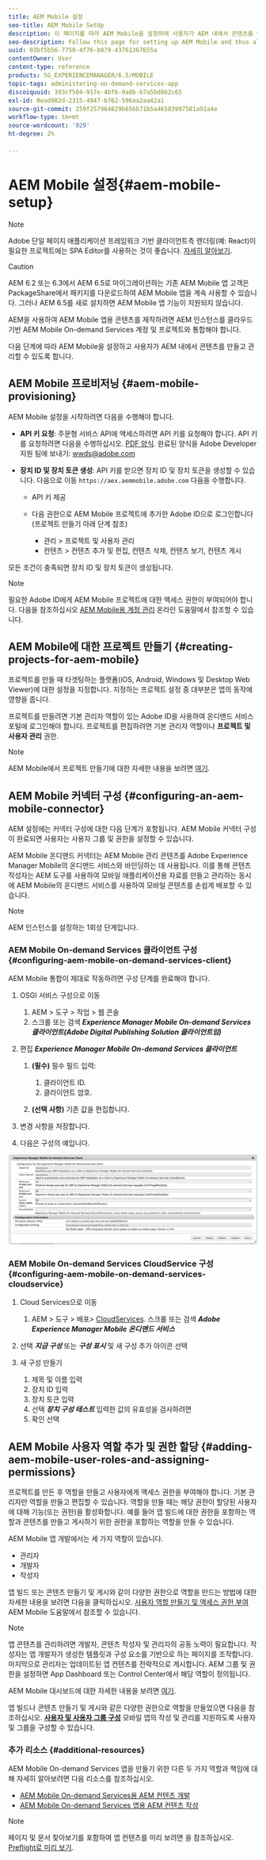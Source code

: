 ```yaml
---
title: AEM Mobile 설정
seo-title: AEM Mobile SetUp
description: 이 페이지를 따라 AEM Mobile을 설정하여 사용자가 AEM 내에서 콘텐츠를 만들고 관리할 수 있도록 합니다. 이 페이지에서는 AEM 인스턴스를 클라우드 기반 AEM Mobile On-demand Services 계정 및 프로젝트와 통합하는 방법에 대한 정보를 제공합니다.
seo-description: Follow this page for setting up AEM Mobile and thus allowing the user to create and manage the content within AEM. This page provides information on integrating the AEM instance with the cloud-based AEM Mobile On-Demand Services account and project(s).
uuid: 03bf5b56-7750-4f76-b079-43761367655a
contentOwner: User
content-type: reference
products: SG_EXPERIENCEMANAGER/6.5/MOBILE
topic-tags: administering-on-demand-services-app
discoiquuid: 393cf504-917e-4bf6-9a8b-b7a5bd862c65
exl-id: 0ead982d-2315-4947-b762-596aa2aa42a1
source-git-commit: 259f257964829b65bb71b5a46583997581a91a4e
workflow-type: tm+mt
source-wordcount: '929'
ht-degree: 2%

---
```


# AEM Mobile 설정{#aem-mobile-setup}

>[!NOTE]
>
>Adobe 단일 페이지 애플리케이션 프레임워크 기반 클라이언트측 렌더링(예: React)이 필요한 프로젝트에는 SPA Editor를 사용하는 것이 좋습니다. [자세히 알아보기](/help/sites-developing/spa-overview.md).

>[!CAUTION]
>
>AEM 6.2 또는 6.3에서 AEM 6.5로 마이그레이션하는 기존 AEM Mobile 앱 고객은 PackageShare에서 패키지를 다운로드하여 AEM Mobile 앱을 계속 사용할 수 있습니다. 그러나 AEM 6.5를 새로 설치하면 AEM Mobile 앱 기능이 지원되지 않습니다.

AEM을 사용하여 AEM Mobile 앱용 콘텐츠를 제작하려면 AEM 인스턴스를 클라우드 기반 AEM Mobile On-demand Services 계정 및 프로젝트와 통합해야 합니다.

다음 단계에 따라 AEM Mobile을 설정하고 사용자가 AEM 내에서 콘텐츠를 만들고 관리할 수 있도록 합니다.

## AEM Mobile 프로비저닝 {#aem-mobile-provisioning}

AEM Mobile 설정을 시작하려면 다음을 수행해야 합니다.

* **API 키 요청**: 주문형 서비스 API에 액세스하려면 API 키를 요청해야 합니다. API 키를 요청하려면 다음을 수행하십시오. [PDF 양식](https://helpx.adobe.com/digital-publishing-solution/help/aem-mobile-end-of-life-faq.html). 완료된 양식을 Adobe Developer 지원 팀에 보내기: [wwds@adobe.com](mailto:wwds@adobe.com)

* **장치 ID 및 장치 토큰 생성**: API 키를 받으면 장치 ID 및 장치 토큰을 생성할 수 있습니다. 다음으로 이동 `https://aex.aemmobile.adobe.com` 다음을 수행합니다.

   * API 키 제공
   * 다음 권한으로 AEM Mobile 프로젝트에 추가한 Adobe ID으로 로그인합니다(프로젝트 만들기 아래 단계 참조)

      * 관리 > 프로젝트 및 사용자 관리
      * 컨텐츠 > 컨텐츠 추가 및 편집, 컨텐츠 삭제, 컨텐츠 보기, 컨텐츠 게시

모든 조건이 충족되면 장치 ID 및 장치 토큰이 생성됩니다.

>[!NOTE]
>
>필요한 Adobe ID에게 AEM Mobile 프로젝트에 대한 액세스 권한이 부여되어야 합니다. 다음을 참조하십시오 [AEM Mobile용 계정 관리](https://helpx.adobe.com/digital-publishing-solution/help/aem-mobile-end-of-life-faq.html) 온라인 도움말에서 참조할 수 있습니다.

## AEM Mobile에 대한 프로젝트 만들기 {#creating-projects-for-aem-mobile}

프로젝트를 만들 때 타겟팅하는 플랫폼(iOS, Android, Windows 및 Desktop Web Viewer)에 대한 설정을 지정합니다. 지정하는 프로젝트 설정 중 대부분은 앱의 동작에 영향을 줍니다.

프로젝트를 만들려면 기본 관리자 역할이 있는 Adobe ID을 사용하여 온디맨드 서비스 포털에 로그인해야 합니다. 프로젝트를 편집하려면 기본 관리자 역할이나 **프로젝트 및 사용자 관리** 권한.

>[!NOTE]
>
>AEM Mobile에서 프로젝트 만들기에 대한 자세한 내용을 보려면 [여기](https://helpx.adobe.com/digital-publishing-solution/help/creating-projects.html).

## AEM Mobile 커넥터 구성 {#configuring-an-aem-mobile-connector}

AEM 설정에는 커넥터 구성에 대한 다음 단계가 포함됩니다. AEM Mobile 커넥터 구성이 완료되면 사용자는 사용자 그룹 및 권한을 설정할 수 있습니다.

AEM Mobile 온디맨드 커넥터는 AEM Mobile 관리 콘텐츠를 Adobe Experience Manager Mobile의 온디맨드 서비스와 바인딩하는 데 사용됩니다. 이를 통해 콘텐츠 작성자는 AEM 도구를 사용하여 모바일 애플리케이션용 자료를 만들고 관리하는 동시에 AEM Mobile의 온디맨드 서비스를 사용하여 모바일 콘텐츠를 손쉽게 배포할 수 있습니다.

>[!NOTE]
>
>AEM 인스턴스를 설정하는 1회성 단계입니다.

### AEM Mobile On-demand Services 클라이언트 구성 {#configuring-aem-mobile-on-demand-services-client}

AEM Mobile 통합이 제대로 작동하려면 구성 단계를 완료해야 합니다.

1. OSGI 서비스 구성으로 이동

   1. AEM > 도구 > 작업 > 웹 콘솔
   1. 스크롤 또는 검색 ***Experience Manager Mobile On-demand Services 클라이언트(Adobe Digital Publishing Solution 클라이언트임)***

1. 편집 ***Experience Manager Mobile On-demand Services 클라이언트***

   1. **(필수)** 필수 필드 입력:

      1. 클라이언트 ID.
      1. 클라이언트 암호.

   1. **(선택 사항)** 기존 값을 편집합니다.

1. 변경 사항을 저장합니다.
1. 다음은 구성의 예입니다.

![chlimage_1-53](assets/chlimage_1-53.png)

### AEM Mobile On-demand Services CloudService 구성 {#configuring-aem-mobile-on-demand-services-cloudservice}

1. Cloud Services으로 이동

   1. AEM > 도구 > 배포> [CloudServices](http://localhost:4502/libs/cq/core/content/tools/cloudservices.html). 스크롤 또는 검색 ***Adobe Experience Manager Mobile 온디맨드 서비스***

1. 선택 ***지금 구성*** 또는 ***구성 표시*** 및 새 구성 추가 아이콘 선택

1. 새 구성 만들기

   1. 제목 및 이름 입력
   1. 장치 ID 입력
   1. 장치 토큰 입력
   1. 선택 ***장치 구성 테스트*** 입력한 값의 유효성을 검사하려면
   1. 확인 선택

## AEM Mobile 사용자 역할 추가 및 권한 할당 {#adding-aem-mobile-user-roles-and-assigning-permissions}

프로젝트를 만든 후 역할을 만들고 사용자에게 액세스 권한을 부여해야 합니다. 기본 관리자만 역할을 만들고 편집할 수 있습니다. 역할을 만들 때는 해당 권한이 할당된 사용자에 대해 기능(또는 권한)을 활성화합니다. 예를 들어 앱 빌드에 대한 권한을 포함하는 역할과 콘텐츠를 만들고 게시하기 위한 권한을 포함하는 역할을 만들 수 있습니다.

AEM Mobile 앱 개발에서는 세 가지 역할이 있습니다.

* 관리자
* 개발자
* 작성자

앱 빌드 또는 콘텐츠 만들기 및 게시와 같이 다양한 권한으로 역할을 만드는 방법에 대한 자세한 내용을 보려면 다음을 클릭하십시오. [사용자 역할 만들기 및 액세스 권한 부여](https://helpx.adobe.com/digital-publishing-solution/help/account-admin-dps.html) AEM Mobile 도움말에서 참조할 수 있습니다.

>[!NOTE]
>
>앱 콘텐츠를 관리하려면 개발자, 콘텐츠 작성자 및 관리자의 공동 노력이 필요합니다. 작성자는 앱 개발자가 생성한 템플릿과 구성 요소를 기반으로 하는 페이지를 조작합니다. 마지막으로 관리자는 업데이트된 앱 컨텐츠를 전략적으로 게시합니다. AEM 그룹 및 권한을 설정하면 App Dashboard 또는 Control Center에서 해당 역할이 정의됩니다.
>
>AEM Mobile 대시보드에 대한 자세한 내용을 보려면 [여기](/help/mobile/mobile-apps-ondemand-application-dashboard.md).

앱 빌드나 콘텐츠 만들기 및 게시와 같은 다양한 권한으로 역할을 만들었으면 다음을 참조하십시오. [**사용자 및 사용자 그룹 구성**](/help/mobile/aem-mobile-configure-users.md) 모바일 앱의 작성 및 관리를 지원하도록 사용자 및 그룹을 구성할 수 있습니다.

### 추가 리소스 {#additional-resources}

AEM Mobile On-demand Services 앱을 만들기 위한 다른 두 가지 역할과 책임에 대해 자세히 알아보려면 다음 리소스를 참조하십시오.

* [AEM Mobile On-demand Services용 AEM 컨텐츠 개발](/help/mobile/aem-mobile-on-demand.md)
* [AEM Mobile On-demand Services 앱용 AEM 컨텐츠 작성](/help/mobile/mobile-apps-ondemand.md)

>[!NOTE]
>
>페이지 및 문서 찾아보기를 포함하여 앱 컨텐츠를 미리 보려면 을 참조하십시오. [Preflight로 미리 보기](/help/mobile/aem-mobile-manage-ondemand-services.md).
